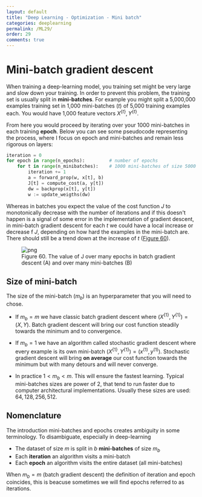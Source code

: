 ```yaml
---
layout: default
title: "Deep Learning - Optimization - Mini batch"
categories: deeplearning
permalink: /ML29/
order: 29
comments: true
---
```


# Mini-batch gradient descent

When training a deep-learning model, you training set might be very large and slow down your training. In order to prevent this problem, the training set is usually split in **mini-batches**. For example you might split a 5,000,000 examples training set in 1,000 mini-batches ($t$) of 5,000 training examples each. You would have 1,000 feature vectors $X^{\{t\}}, Y^{\{t\}}$.

From here you would proceed by iterating over your 1000 mini-batches in each training **epoch**. Below you can see some pseudocode representing the process, where I focus on epoch and mini-batches and remain less rigorous on layers:

```python
iteration = 0
for epoch in range(n_epochs):         # number of epochs
    for t in range(n_minibatches):    # 1000 mini-batches of size 5000 each
        iteration += 1
        a = forward_prop(w, x[t], b)
        J[t] = compute_cost(a, y[t])
        dw = backprop(x[t], y[t])
        w := update_weigths(dw)
```

Whereas in batches you expect the value of the cost function $J$ to monotonically decrease with the number of iterations and if this doesn't happen is a signal of some error in the implementation of gradient descent, in mini-batch gradient descent for each $t$ we could have a local increase or decrease f $J$, depending on how hard the examples in the mini-batch are. There should still be a trend down at the increase of $t$ (<a href="#fig:minibatchcost">Figure 60</a>).


    

<figure id="fig:minibatchcost">
    <img src="{{site.baseurl}}/pages/ML-29-DeepLearningMiniBatch_files/ML-29-DeepLearningMiniBatch_2_0.png" alt="png">
    <figcaption>Figure 60. The value of J over many epochs in batch gradient descent (A) and over many mini-batches (B)</figcaption>
</figure>

## Size of mini-batch

The size of the mini-batch ($m_b$) is an hyperparameter that you will need to chose. 

* If  $m_b=m$ we have classic batch gradient descent where $(X^{\{1\}}, Y^{\{1\}}) = (X, Y)$. Batch gradient descent will bring our cost function steadily towards the minimum and to convergence.

* If $m_b=1$ we have an algorithm called stochastic gradient descent where every example is its own mini-batch $(X^{\{1\}}, Y^{\{1\}}) = (x^{(1)}, y^{(1)})$. Stochastic gradient descent will bring **on average** our cost function towards the minimum but with many detours and will never converge.

* In practice $1 < m_b < m$. This will ensure the fastest learning. Typical mini-batches sizes are power of 2, that tend to run faster due to computer architectural implementations. Usually these sizes are used: $64, 128, 256, 512$.

## Nomenclature
The introduction mini-batches and epochs creates ambiguity in some terminology. To disambiguate, especially in deep-learning

* The dataset of size $m$ is split in $b$ **mini-batches** of size $m_b$
* Each **iteration** an algorithm visits a mini-batch
* Each **epoch** an algorithm visits the entire dataset (all mini-batches)

When $m_b=m$ (batch gradient descent) the definition of iteration and epoch coincides, this is beacuse sometimes we will find epochs referred to as iterations.
